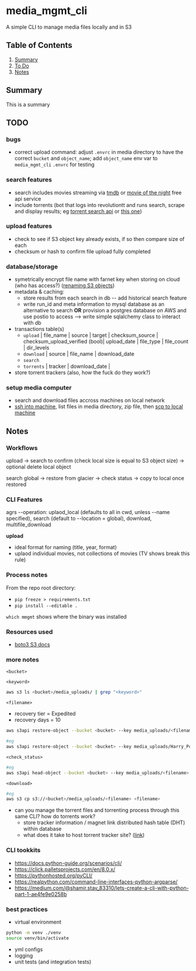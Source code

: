 # media_mgmt_cli
A simple CLI to manage media files locally and in S3

## Table of Contents
1. [Summary](README.md#summary)
2. [To Do](README.md#todo)
3. [Notes](README.md#notes)

## Summary
This is a summary

## TODO
### bugs
- correct upload command: adjust `.envrc` in media directory to have the correct `bucket` and `object_name`; add `object_name` env var to `media_mgmt_cli` `.envrc` for testing
### search features
- search includes movies streaming via [tmdb](https://developers.themoviedb.org/3/search/search-movies) or [movie of the night](https://www.movieofthenight.com/about/api) free api service
- include torrents (bot that logs into revolutiontt and runs search, scrape and display results; eg [torrent search api](https://github.com/JimmyLaurent/torrent-search-api) or [this one](https://www.npmjs.com/package/torrent-search-api))
### upload features
- check to see if S3 object key already exists, if so then compare size of each
- checksum or hash to confirm file upload fully completed
### database/storage
- symetrically encrypt file name with farnet key when storing on cloud (who has access?) ([renaming S3 objects](https://stackoverflow.com/questions/21184720/how-to-rename-files-and-folder-in-amazon-s3))
- metadata & caching: 
	- store results from each search in db -- add historical search feature
	- write run_id and meta information to mysql database as an alternative to search **OR** provision a postgres database on AWS and use postio to access --> write simple sqlalchemy class to interact with db
- transactions table(s)
	- `upload` | file_name | source | target | checksum_source | checksum_upload_verified (bool)| upload_date | file_type | file_count | dir_levels
	- `download` | source | file_name | download_date
	- `search`
	- `torrents` | tracker | download_date | 
- store torrent trackers (also, how the fuck do they work?)
### setup media computer
- search and download files accross machines on local network
- [ssh into machine](https://superuser.com/questions/413718/how-to-connect-2-macs-via-ssh-on-a-home-network), list files in media directory, zip file, then [scp to local machine](https://stackoverflow.com/questions/68335/how-to-copy-a-file-to-a-remote-server-in-python-using-scp-or-ssh)

## Notes
### Workflows
upload
	-> search to confirm (check local size is equal to S3 object size) 
	-> optional delete local object

search global 
	-> restore from glacier 
	-> check status 
	-> copy to local once restored

### CLI Features
agrs --operation: 
	uplaod_local (defaults to all in cwd, unless --name specified), 
	search (default to --location = global), 
	download, 
	multifile_download

**upload**
- ideal format for naming (title, year, format)
- uplaod individual movies, not collections of movies (TV shows break this rule)

### Process notes
From the repo root directory:
- `pip freeze > requirements.txt`
- `pip install --editable .`

`which mmgmt` shows where the binary was installed

### Resources used
- [boto3 S3 docs](https://boto3.amazonaws.com/v1/documentation/api/latest/reference/services/s3.html#s3)

### more notes
`<bucket>`

`<keyword>`
```bash
aws s3 ls <bucket>/media_uploads/ | grep "<keyword>"
```

`<filename>`
- recovery tier = Expedited
- recovery days = 10
```bash
aws s3api restore-object --bucket <bucket> --key media_uploads/<filename> --restore-request '{"Days":10,"GlacierJobParameters":{"Tier":"Expedited"}}'

#eg
aws s3api restore-object --bucket <bucket> --key media_uploads/Harry_Potter.zip --restore-request '{"Days":10,"GlacierJobParameters":{"Tier":"Expedited"}}'
```

`<check_status>`
```bash
#eg
aws s3api head-object --bucket <bucket> --key media_uploads/<filename>
```

`<download>`
```bash
#eg
aws s3 cp s3://<bucket>/media_uploads/<filename> <filename>
```

- can you manage the torrent files and torrenting process through this same CLI? how do torrents work?
	- store tracker information / magnet link distributed hash table (DHT) within database
	- what does it take to host torrent tracker site? ([link](https://www.google.com/url?sa=t&rct=j&q=&esrc=s&source=web&cd=&ved=2ahUKEwiB9-eF5vLyAhVKITQIHYFIDJgQFnoECBgQAQ&url=http%3A%2F%2Ftroydm.github.io%2Fblog%2F2013%2F04%2F24%2Fhosting-your-own-remote-private-torrent-tracker&usg=AOvVaw23jlIHbjorXcJycyFY1Uql))

### CLI tookkits
- https://docs.python-guide.org/scenarios/cli/
- https://click.palletsprojects.com/en/8.0.x/
- https://pythonhosted.org/pyCLI/
- https://realpython.com/command-line-interfaces-python-argparse/
- https://medium.com/@shamir.stav_83310/lets-create-a-cli-with-python-part-1-ae4fe9e0258b

### best practices
- virtual environment
```bash
python -m venv ./venv
source venv/bin/activate
```
- yml configs
- logging
- unit tests (and integration tests)
